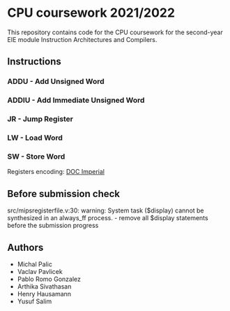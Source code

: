 # CPU coursework 2021/2022

This repository contains code for the CPU coursework for the second-year EIE module Instruction Architectures and Compilers.

## Instructions

### ADDU - Add Unsigned Word

### ADDIU - Add Immediate Unsigned Word

### JR - Jump Register

### LW - Load Word

### SW - Store Word

Registers encoding: [DOC Imperial](https://www.doc.ic.ac.uk/lab/secondyear/spim/node10.html)

## Before submission check
src/mipsregisterfile.v:30: warning: System task ($display) cannot be synthesized in an always_ff process. - remove all $display statements before the submission progress


## Authors
- Michal Palic
- Vaclav Pavlicek
- Pablo Romo Gonzalez
- Arthika Sivathasan
- Henry Hausamann
- Yusuf Salim